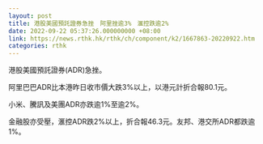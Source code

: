 ```yaml
---
layout: post
title: 港股美國預託證券急挫　阿里挫逾3%　滙控跌逾2%
date: 2022-09-22 05:37:26.000000000 +08:00
link: https://news.rthk.hk/rthk/ch/component/k2/1667863-20220922.htm
categories: rthk
---
```


港股美國預託證券(ADR)急挫。

阿里巴巴ADR比本港昨日收市價大跌3%以上，以港元計折合報80.1元。

小米、騰訊及美團ADR亦跌逾1%至逾2%。

金融股亦受壓，滙控ADR跌2%以上，折合報46.3元。友邦、港交所ADR都跌逾1%。
